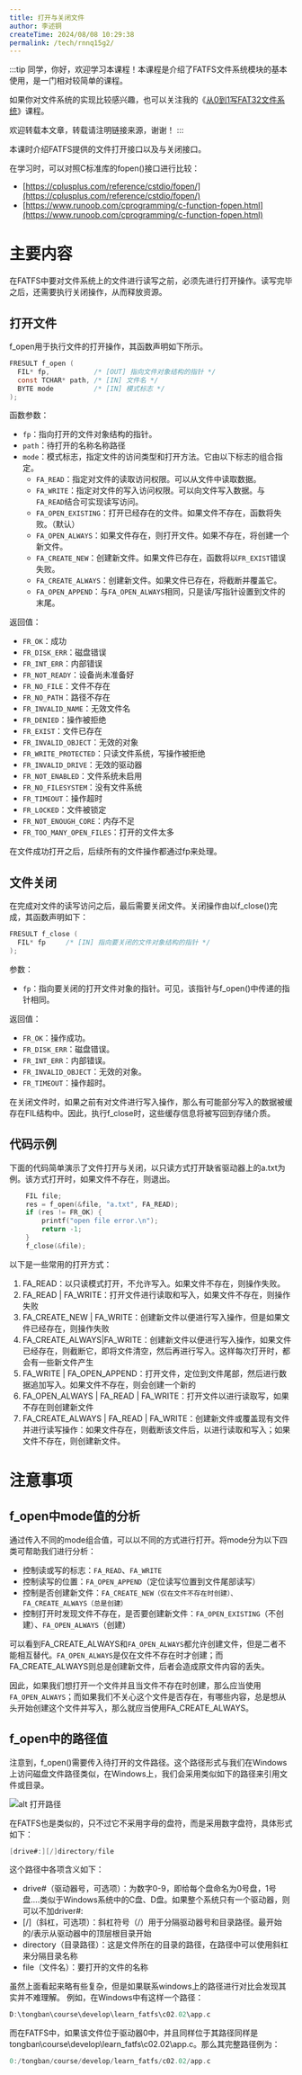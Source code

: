 ```yaml
---
title: 打开与关闭文件
author: 李述铜
createTime: 2024/08/08 10:29:38
permalink: /tech/rnnq15g2/
---
```

:::tip
同学，你好，欢迎学习本课程！本课程是介绍了FATFS文件系统模块的基本使用，是一门相对较简单的课程。

如果你对文件系统的实现比较感兴趣，也可以关注我的《[从0到1写FAT32文件系统](https://wuptg.xetlk.com/s/VeHie)》课程。

欢迎转载本文章，转载请注明链接来源，谢谢！
:::

本课时介绍FATFS提供的文件打开接口以及与关闭接口。

在学习时，可以对照C标准库的fopen()接口进行比较：

* [https://cplusplus.com/reference/cstdio/fopen/](https://cplusplus.com/reference/cstdio/fopen/)
* [https://www.runoob.com/cprogramming/c-function-fopen.html](https://www.runoob.com/cprogramming/c-function-fopen.html)

# 主要内容
在FATFS中要对文件系统上的文件进行读写之前，必须先进行打开操作。读写完毕之后，还需要执行关闭操作，从而释放资源。

## 打开文件
f_open用于执行文件的打开操作，其函数声明如下所示。

```c
FRESULT f_open (
  FIL* fp,           /* [OUT] 指向文件对象结构的指针 */
  const TCHAR* path, /* [IN] 文件名 */
  BYTE mode          /* [IN] 模式标志 */
);
```
函数参数：

- `fp`：指向打开的文件对象结构的指针。
- `path`：待打开的名称名称路径
- `mode`：模式标志，指定文件的访问类型和打开方法。它由以下标志的组合指定。 
   - `FA_READ`：指定对文件的读取访问权限。可以从文件中读取数据。
   - `FA_WRITE`：指定对文件的写入访问权限。可以向文件写入数据。与`FA_READ`结合可实现读写访问。
   - `FA_OPEN_EXISTING`：打开已经存在的文件。如果文件不存在，函数将失败。（默认）
   - `FA_OPEN_ALWAYS`：如果文件存在，则打开文件。如果不存在，将创建一个新文件。
   - `FA_CREATE_NEW`：创建新文件。如果文件已存在，函数将以`FR_EXIST`错误失败。
   - `FA_CREATE_ALWAYS`：创建新文件。如果文件已存在，将截断并覆盖它。
   - `FA_OPEN_APPEND`：与`FA_OPEN_ALWAYS`相同，只是读/写指针设置到文件的末尾。

返回值：

- `FR_OK`：成功
- `FR_DISK_ERR`：磁盘错误
- `FR_INT_ERR`：内部错误
- `FR_NOT_READY`：设备尚未准备好
- `FR_NO_FILE`：文件不存在
- `FR_NO_PATH`：路径不存在
- `FR_INVALID_NAME`：无效文件名
- `FR_DENIED`：操作被拒绝
- `FR_EXIST`：文件已存在
- `FR_INVALID_OBJECT`：无效的对象
- `FR_WRITE_PROTECTED`：只读文件系统，写操作被拒绝
- `FR_INVALID_DRIVE`：无效的驱动器
- `FR_NOT_ENABLED`：文件系统未启用
- `FR_NO_FILESYSTEM`：没有文件系统
- `FR_TIMEOUT`：操作超时
- `FR_LOCKED`：文件被锁定
- `FR_NOT_ENOUGH_CORE`：内存不足
- `FR_TOO_MANY_OPEN_FILES`：打开的文件太多

在文件成功打开之后，后续所有的文件操作都通过fp来处理。
## 文件关闭
在完成对文件的读写访问之后，最后需要关闭文件。关闭操作由以f_close()完成，其函数声明如下：
```c
FRESULT f_close (
  FIL* fp     /* [IN] 指向要关闭的文件对象结构的指针 */
);
```
参数：

- `fp`：指向要关闭的打开文件对象的指针。可见，该指针与f_open()中传递的指针相同。

返回值：

- `FR_OK`：操作成功。
- `FR_DISK_ERR`：磁盘错误。
- `FR_INT_ERR`：内部错误。
- `FR_INVALID_OBJECT`：无效的对象。
- `FR_TIMEOUT`：操作超时。

在关闭文件时，如果之前有对文件进行写入操作，那么有可能部分写入的数据被缓存在FIL结构中。因此，执行f_close时，这些缓存信息将被写回到存储介质。
## 代码示例
下面的代码简单演示了文件打开与关闭，以只读方式打开缺省驱动器上的a.txt为例。该方式打开时，如果文件不存在，则退出。
```c
	FIL file;
	res = f_open(&file, "a.txt", FA_READ);
	if (res != FR_OK) {
		printf("open file error.\n");
		return -1;
	}
	f_close(&file);
```
以下是一些常用的打开方式：

1. FA_READ：以只读模式打开，不允许写入。如果文件不存在，则操作失败。
2. FA_READ | FA_WRITE：打开文件进行读取和写入，如果文件不存在，则操作失败
3. FA_CREATE_NEW | FA_WRITE：创建新文件以便进行写入操作，但是如果文件已经存在，则操作失败
4. FA_CREATE_ALWAYS|FA_WRITE：创建新文件以便进行写入操作，如果文件已经存在，则截断它，即将文件清空，然后再进行写入。这样每次打开时，都会有一些新文件产生
5.  FA_WRITE | FA_OPEN_APPEND：打开文件，定位到文件尾部，然后进行数据追加写入。如果文件不存在，则会创建一个新的
6. FA_OPEN_ALWAYS | FA_READ | FA_WRITE：打开文件以进行读取写，如果不存在则创建新文件
7. FA_CREATE_ALWAYS | FA_READ | FA_WRITE：创建新文件或覆盖现有文件并进行读写操作：如果文件存在，则截断该文件后，以进行读取和写入；如果文件不存在，则创建新文件。
# 注意事项
## f_open中mode值的分析
通过传入不同的mode组合值，可以以不同的方式进行打开。将mode分为以下四类可帮助我们进行分析：

- 控制读或写的标志：`FA_READ`、`FA_WRITE`
- 控制读写的位置：`FA_OPEN_APPEND`（定位读写位置到文件尾部读写）
- 控制是否创建新文件：`FA_CREATE_NEW（仅在文件不存在时创建）、FA_CREATE_ALWAYS（总是创建）`
- 控制打开时发现文件不存在，是否要创建新文件：`FA_OPEN_EXISTING`（不创建）、`FA_OPEN_ALWAYS`（创建）

可以看到FA_CREATE_ALWAYS和`FA_OPEN_ALWAYS`都允许创建文件，但是二者不能相互替代。`FA_OPEN_ALWAYS`是仅在文件不存在时才创建；而FA_CREATE_ALWAYS则总是创建新文件，后者会造成原文件内容的丢失。

因此，如果我们想打开一个文件并且当文件不存在时创建，那么应当使用`FA_OPEN_ALWAYS`；而如果我们不关心这个文件是否存在，有哪些内容，总是想从头开始创建这个文件并写入，那么就应当使用FA_CREATE_ALWAYS。
## f_open中的路径值
注意到，f_open()需要传入待打开的文件路径。这个路径形式与我们在Windows上访问磁盘文件路径类似，在Windows上，我们会采用类似如下的路径来引用文件或目录。

![alt 打开路径](../../../../../.vuepress/public/image/docs/notes/tech/fatfs/use/c2/open/image.png)

在FATFS也是类似的，只不过它不采用字母的盘符，而是采用数字盘符，具体形式如下：
```c
[drive#:][/]directory/file
```
这个路径中各项含义如下：

- drive#（驱动器号，可选项）：为数字0-9，即给每个盘命名为0号盘，1号盘....类似于Windows系统中的C盘、D盘。如果整个系统只有一个驱动器，则可以不加driver#:
- [/]（斜杠，可选项）：斜杠符号（/）用于分隔驱动器号和目录路径。最开始的/表示从驱动器中的顶层根目录开始
- directory（目录路径）：这是文件所在的目录的路径，在路径中可以使用斜杠来分隔目录名称
- file（文件名）：要打开的文件的名称

虽然上面看起来略有些复杂，但是如果联系windows上的路径进行对比会发现其实并不难理解。
例如，在Windows中有这样一个路径：
```c
D:\tongban\course\develop\learn_fatfs\c02.02\app.c
```
而在FATFS中，如果该文件位于驱动器0中，并且同样位于其路径同样是tongban\course\develop\learn_fatfs\c02.02\app.c。那么其完整路径例为：
```c
0:/tongban/course/develop/learn_fatfs/c02.02/app.c
```

